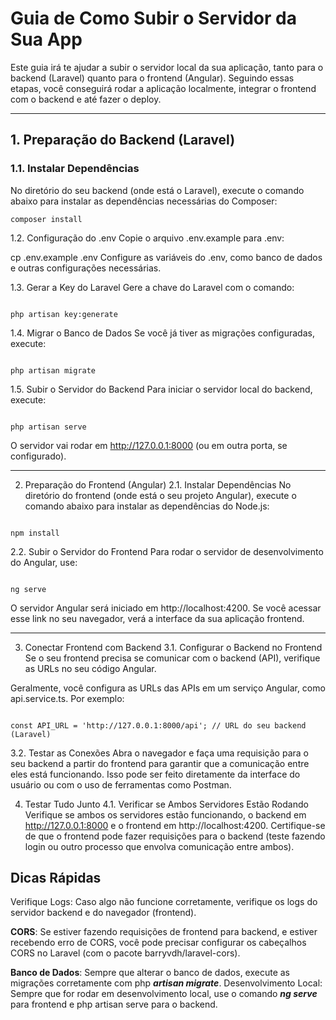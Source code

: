# Guia de Como Subir o Servidor da Sua App

Este guia irá te ajudar a subir o servidor local da sua aplicação, tanto para o backend (Laravel) quanto para o frontend (Angular). Seguindo essas etapas, você conseguirá rodar a aplicação localmente, integrar o frontend com o backend e até fazer o deploy.

---

## 1. Preparação do Backend (Laravel)

### 1.1. Instalar Dependências

No diretório do seu backend (onde está o Laravel), execute o comando abaixo para instalar as dependências necessárias do Composer:

```
composer install
```

1.2. Configuração do .env
Copie o arquivo .env.example para .env:

cp .env.example .env
Configure as variáveis do .env, como banco de dados e outras configurações necessárias.

1.3. Gerar a Key do Laravel
Gere a chave do Laravel com o comando:

```

php artisan key:generate

```

1.4. Migrar o Banco de Dados
Se você já tiver as migrações configuradas, execute:

```

php artisan migrate
```

1.5. Subir o Servidor do Backend
Para iniciar o servidor local do backend, execute:

```

php artisan serve

```

O servidor vai rodar em http://127.0.0.1:8000 (ou em outra porta, se configurado). 

---

2. Preparação do Frontend (Angular)
2.1. Instalar Dependências
No diretório do frontend (onde está o seu projeto Angular), execute o comando abaixo para instalar as dependências do Node.js:

```

npm install

```

2.2. Subir o Servidor do Frontend
Para rodar o servidor de desenvolvimento do Angular, use:

```

ng serve
```

O servidor Angular será iniciado em http://localhost:4200. Se você acessar esse link no seu navegador, verá a interface da sua aplicação frontend.

---

3. Conectar Frontend com Backend
3.1. Configurar o Backend no Frontend
Se o seu frontend precisa se comunicar com o backend (API), verifique as URLs no seu código Angular.

Geralmente, você configura as URLs das APIs em um serviço Angular, como api.service.ts. Por exemplo:

```

const API_URL = 'http://127.0.0.1:8000/api'; // URL do seu backend (Laravel)

```

3.2. Testar as Conexões
Abra o navegador e faça uma requisição para o seu backend a partir do frontend para garantir que a comunicação entre eles está funcionando. Isso pode ser feito diretamente da interface do usuário ou com o uso de ferramentas como Postman.

4. Testar Tudo Junto
4.1. Verificar se Ambos Servidores Estão Rodando
Verifique se ambos os servidores estão funcionando, o backend em http://127.0.0.1:8000 e o frontend em http://localhost:4200. Certifique-se de que o frontend pode fazer requisições para o backend (teste fazendo login ou outro processo que envolva comunicação entre ambos).



## Dicas Rápidas
Verifique Logs: Caso algo não funcione corretamente, verifique os logs do servidor backend e do navegador (frontend).

**CORS**: Se estiver fazendo requisições de frontend para backend, e estiver recebendo erro de CORS, você pode precisar configurar os cabeçalhos CORS no Laravel (com o pacote barryvdh/laravel-cors).

**Banco de Dados**: Sempre que alterar o banco de dados, execute as migrações corretamente com php ***artisan migrate***.
Desenvolvimento Local: Sempre que for rodar em desenvolvimento local, use o comando ***ng serve*** para frontend e php artisan serve para o backend.
